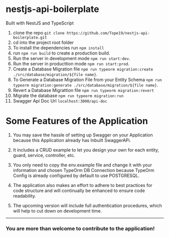 # nestjs-api-boilerplate

Built with NestJS and TypeScript

1. clone the repo `git clone https://github.com/Tope19/nestjs-api-boilerplate.git`
2. cd into the project root folder
3. To install the dependencies run `npm install`
4. run `npm run build` to create a production build.
5. Run the server in development mode `npm run start:dev`.
6. Run the server in producttion mode `npm run start:prod`.
7. Create a Database Migration file `npm run typeorm migration:create ./src/database/migration/${file name}`.
8. To Generate a Database Migration File from your Entity Schema `npm run typeorm migration:generate ./src/database/migration/${file name}`.
9. Revert a Database Migrattion file `npm run typeorm migration:revert`
10. Migrate the database `npm run typeorm migration:run`
11. Swagger Api Doc Url `localhost:3000/api-doc`

# Some Features of the Application

1. You may save the hassle of setting up Swagger on your Application because this Application already has Inbuilt SwaggerAPi.

2. It includes a CRUD example to let you design your own for each entity, guard, service, controller, etc.

3. You only need to copy the env.example file and change it with your  information and chosen TypeOrm DB Connection because TypeOrm Config is already configured by default to use POSTGRESQL.

4. The application also makes an effort to adhere to best practices for code structure and will continually be enhanced to ensure code readability.

5. The upcoming version will include full authentication procedures, which will help to cut down on development time.

***
### You are more than welcome to contribute to the application!

